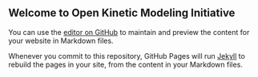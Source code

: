 ## Welcome to Open Kinetic Modeling Initiative

You can use the [editor on GitHub](https://github.com/GuobaoWang/openkm.github.io/edit/gh-pages/index.md) to maintain and preview the content for your website in Markdown files.

Whenever you commit to this repository, GitHub Pages will run [Jekyll](https://jekyllrb.com/) to rebuild the pages in your site, from the content in your Markdown files.
